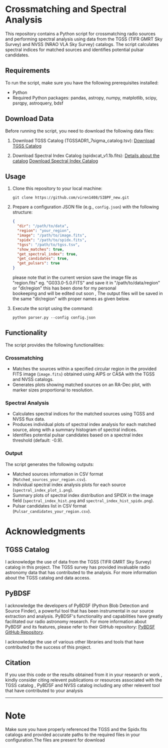 # Crossmatching and Spectral Analysis

This repository contains a Python script for crossmatching radio sources and performing spectral analysis using data from the TGSS (TIFR GMRT Sky Survey) and NVSS (NRAO VLA Sky Survey) catalogs. The script calculates spectral indices for matched sources and identifies potential pulsar candidates. 

## Requirements

To run the script, make sure you have the following prerequisites installed:

- Python 
- Required Python packages: pandas, astropy, numpy, matplotlib, scipy, psrqpy, astroquery, bdsf
  
## Download Data

Before running the script, you need to download the following data files:

1. Download TGSS Catalog (TGSSADR1_7sigma_catalog.tsv):
   [Download TGSS Catalog](http://tgssadr.strw.leidenuniv.nl/catalogs/TGSSADR1_7sigma_catalog.tsv)

2. Download Spectral Index Catalog (spidxcat_v1.1b.fits):
   [Details about the catalog](https://tgssadr.strw.leidenuniv.nl/doku.php?id=spidx)
   [Download Spectral Index Catalog](http://tgssadr.strw.leidenuniv.nl/spidx/spidxcat_v1.1b.fits)

## Usage

1. Clone this repository to your local machine:

   ```
   git clone https://github.com/viren1408/SIBPF_new.git
   
   ```

2. Prepare a configuration JSON file (e.g., `config.json`) with the following structure:

   ```json
   {
     "dir": "/path/to/data",
     "region": "your_region",
     "image": "/path/to/image.fits",
     "spidx": "/path/to/spidx.fits",
     "tgss": "/path/to/tgss.tsv",
     "show_matches": true,
     "get_spectral_index": true,
     "get_candidates": true,
     "get_pulsars": true
   }
   ```
    please note that in the current version save the image file as "region.fits" eg. "G033.0-5.0.FITS" and save it in "/path/to/data/region" or "dir/region" this has been done for my personal         
    bookeeping  and will be edited out soon , The output files will be saved in the same "dir/region" with proper names as given below. 
  
3. Execute the script using the command:

   ```
   python parser.py --config config.json
   ```

## Functionality

The script provides the following functionalities:

### Crossmatching

- Matches the sources within a specified circular region in the provided FITS image (`image.fits`) obtained using AIPS or CASA with the TGSS and NVSS catalogs.
- Generates plots showing matched sources on an RA-Dec plot, with marker sizes proportional to resolution.

### Spectral Analysis

- Calculates spectral indices for the matched sources using TGSS and NVSS flux data.
- Produces individual plots of spectral index analysis for each matched source, along with a summary histogram of spectral indices.
- Identifies potential pulsar candidates based on a spectral index threshold (default: -0.9).

### Output

The script generates the following outputs:

- Matched sources information in CSV format (`Matched_sources_your_region.csv`).
- Individual spectral index analysis plots for each source (`spectral_index_plot_i.png`).
- Summary plots of spectral index distribution and SPIDX in the image field (`spectral_index_hist.png` and `spectral_index_hist_spidx.png`).
- Pulsar candidates list in CSV format (`Pulsar_candidates_your_region.csv`).


# Acknowledgments

## TGSS Catalog

I acknowledge the use of data from the TGSS (TIFR GMRT Sky Survey) catalog in this project. The TGSS survey has provided invaluable radio astronomy data that has contributed to the analysis. For more information about the TGSS catalog and data access.

## PyBDSF

I acknowledge the developers of PyBDSF (Python Blob Detection and Source Finder), a powerful tool that has been instrumental in our source extraction and analysis. PyBDSF's functionality and capabilities have greatly facilitated our radio astronomy research. For more information about PyBDSF and its features, please refer to their GitHub repository: [PyBDSF GitHub Repository](https://github.com/lofar-astron/PyBDSF).

I acknowledge the use of various other libraries and tools that have contributed to the success of this project.

## Citation
If you use this code or the results obtained from it in your research or work , kindly consider citing relevent publications or resources associated with the TGSS catalog , PyBDSF and NVSS catalog including any other relevent tool that have contributed to your analysis

---

# Note 
Make sure you have properly referenced the TGSS  and the Spidx.fits catalogs and provided accurate paths to the required files in your configuration.The files are present for download
